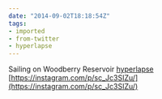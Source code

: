 ```yaml
---
date: "2014-09-02T18:18:54Z"
tags:
- imported
- from-twitter
- hyperlapse
---
```

Sailing on Woodberry Reservoir [hyperlapse](/tags/hyperlapse) [https://instagram.com/p/sc_Jc3SIZu/](https://instagram.com/p/sc_Jc3SIZu/)
